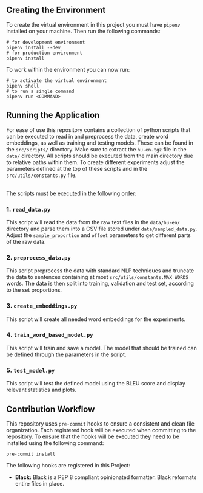 ## Creating the Environment

To create the virtual environment in this project you must have `pipenv` installed on your machine. Then run the following commands:

```
# for development environment
pipenv install --dev
# for production environment
pipenv install
```
To work within the environment you can now run:

```
# to activate the virtual environment
pipenv shell
# to run a single command
pipenv run <COMMAND>
```

## Running the Application

For ease of use this repository contains a collection of python scripts that can be executed to read in and preprocess the data, create word embeddings, as well as training and testing models. These can be found in the `src/scripts/` directory. Make sure to extract the `hu-en.tgz` file in the `data/` directory. All scripts should be executed from the main directory due to relative paths within them. To create different experiments adjust the parameters defined at the top of these scripts and in the `src/utils/constants.py` file.<br><br>

The scripts must be executed in the following order:

### 1. `read_data.py`
This script will read the data from the raw text files in the `data/hu-en/` directory and parse them into a CSV file stored under `data/sampled_data.py`. Adjust the `sample_proportion` and `offset` parameters to get different parts of the raw data.

### 2. `preprocess_data.py`
This script preprocess the data with standard NLP techniques and truncate the data to sentences containing at most `src/utils/constants.MAX_WORDS` words. The data is then split into training, validation and test set, according to the set proportions.

### 3. `create_embeddings.py`
This script will create all needed word embeddings for the experiments.

### 4. `train_word_based_model.py`
This script will train and save a model. The model that should be trained can be defined through the parameters in the script.

### 5. `test_model.py`
This script will test the defined model using the BLEU score and display relevant statistics and plots.

## Contribution Workflow

This repository uses `pre-commit` hooks to ensure a consistent and clean file organization. Each registered hook will be executed when committing to the repository. To ensure that the hooks will be executed they need to be installed using the following command:

```
pre-commit install
```

The following hooks are registered in this Project:

<ul>
<li>
<b>Black:</b> Black is a PEP 8 compliant opinionated formatter. Black reformats entire files in place.
</li>
</ul>
